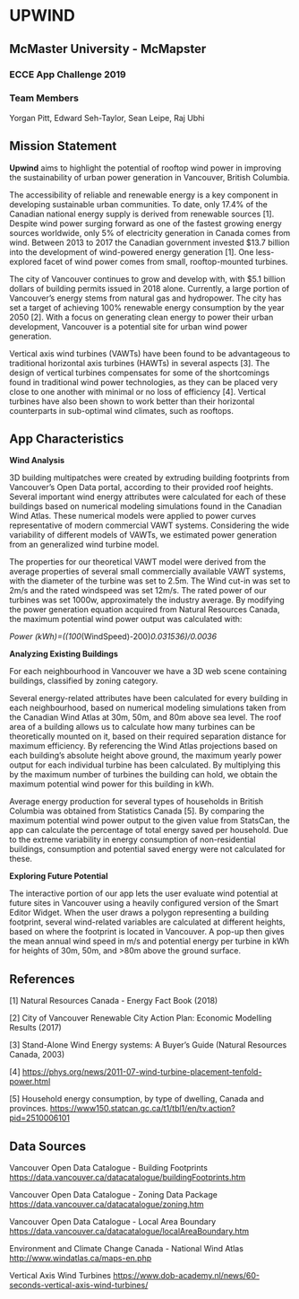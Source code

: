 # UPWIND

## McMaster University - McMapster 

### ECCE App Challenge 2019

### Team Members
Yorgan Pitt, Edward Seh-Taylor, Sean Leipe, Raj Ubhi 

## Mission Statement 

**Upwind** aims to highlight the potential of rooftop wind power in improving the sustainability of urban power generation in Vancouver, British Columbia.

The accessibility of reliable and renewable energy is a key component in developing sustainable urban communities. To date, only 17.4% of the Canadian national energy supply is derived from renewable sources [1]. Despite wind power surging forward as one of the fastest growing energy sources worldwide, only 5% of electricity generation in Canada comes from wind. Between 2013 to 2017 the Canadian government invested $13.7 billion into the development of wind-powered energy generation [1]. One less-explored facet of wind power comes from small, rooftop-mounted turbines.

The city of Vancouver continues to grow and develop with, with $5.1 billion dollars of building permits issued in 2018 alone. Currently, a large portion of Vancouver’s energy stems from natural gas and hydropower. The city has set a target of achieving 100% renewable energy consumption by the year 2050 [2]. With a focus on generating clean energy to power their urban development, Vancouver is a potential site for urban wind power generation. 

Vertical axis wind turbines (VAWTs) have been found to be advantageous to traditional horizontal axis turbines (HAWTs) in several aspects [3]. The design of vertical turbines compensates for some of the shortcomings found in traditional wind power technologies, as they can be placed very close to one another with minimal or no loss of efficiency [4]. Vertical turbines have also been shown to work better than their horizontal counterparts in sub-optimal wind climates, such as rooftops. 

## App Characteristics

**Wind Analysis** 

3D building multipatches were created by extruding building footprints from Vancouver’s Open Data portal, according to their provided roof heights. Several important wind energy attributes were calculated for each of these buildings based on numerical modeling simulations found in the Canadian Wind Atlas. These numerical models were  applied to power curves representative of modern commercial VAWT systems. Considering the wide variability of different models of VAWTs, we estimated power generation from an generalized wind turbine model. 

The properties for our theoretical VAWT model were derived from the average properties of several small commercially available VAWT systems, with the diameter of the turbine was set to 2.5m. The Wind cut-in was set to 2m/s and the rated windspeed was set 12m/s. The rated power of our turbines was set 1000w, approximately the industry average. By modifying the power generation equation acquired from Natural Resources Canada, the maximum potential wind power output was calculated with:

*Power (kWh)=((100*(WindSpeed)-200)*0.031536)/0.0036*
 
**Analyzing Existing Buildings**

For each neighbourhood in Vancouver we have a 3D web scene containing buildings, classified by zoning category.

Several energy-related attributes have been calculated for every building in each neighbourhood, based on numerical modeling simulations taken from the Canadian Wind Atlas at 30m, 50m, and 80m above sea level. The roof area of a building allows us to calculate how many turbines can be theoretically mounted on it, based on their required separation distance for maximum efficiency. By referencing the Wind Atlas projections based on each building’s absolute height above ground,  the maximum yearly power output for each individual turbine has been calculated. By multiplying this by the maximum number of turbines the building can hold, we obtain the maximum potential wind power for this building in kWh.

Average energy production for several types of households in British Columbia was obtained from Statistics Canada [5]. By comparing the maximum potential wind power output to the given value from StatsCan, the app can calculate the percentage of total energy saved per household. Due to the extreme variability in energy consumption of non-residential buildings, consumption and potential saved energy were not calculated for these.
 
**Exploring Future Potential**

The interactive portion of our app lets the user evaluate wind potential at future sites in Vancouver using a heavily configured version of the Smart Editor Widget.  When the user draws a polygon representing a building footprint, several wind-related variables are calculated at different heights, based on where the footprint is located in Vancouver. A pop-up then gives the mean annual wind speed in m/s and potential energy per turbine in kWh for heights of 30m, 50m, and >80m above the ground surface.

## References

[1] Natural Resources Canada - Energy Fact Book (2018)

[2] City of Vancouver Renewable City Action Plan: Economic Modelling Results (2017)

[3] Stand-Alone Wind Energy systems: A Buyer’s Guide (Natural Resources Canada, 2003)

[4] https://phys.org/news/2011-07-wind-turbine-placement-tenfold-power.html

[5] Household energy consumption, by type of dwelling, Canada and provinces.
https://www150.statcan.gc.ca/t1/tbl1/en/tv.action?pid=2510006101

## Data Sources

Vancouver Open Data Catalogue - Building Footprints
https://data.vancouver.ca/datacatalogue/buildingFootprints.htm

Vancouver Open Data Catalogue - Zoning Data Package
https://data.vancouver.ca/datacatalogue/zoning.htm

Vancouver Open Data Catalogue - Local Area Boundary
https://data.vancouver.ca/datacatalogue/localAreaBoundary.htm

Environment and Climate Change Canada - National Wind Atlas
http://www.windatlas.ca/maps-en.php

Vertical Axis Wind Turbines 
https://www.dob-academy.nl/news/60-seconds-vertical-axis-wind-turbines/
